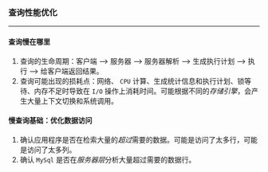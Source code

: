 ### 查询性能优化
---
#### 查询慢在哪里
1. 查询的生命周期：客户端 --> 服务器 --> 服务器解析 --> 生成执行计划 --> 执行 --> 给客户端返回结果。
2. 查询可能出现的损耗点：网络、 ```CPU``` 计算、生成统计信息和执行计划、锁等待、内存不足时导致在 ```I/O``` 操作上消耗时间。可能根据不同的*存储引擎*，会产生大量上下文切换和系统调用。

#### 慢查询基础：优化数据访问
1. 确认应用程序是否在检索大量的*超过*需要的数据。可能是访问了太多行，可能是访问了太多列。
2. 确认 ```MySql``` 是否在*服务器层*分析大量超过需要的数据行。